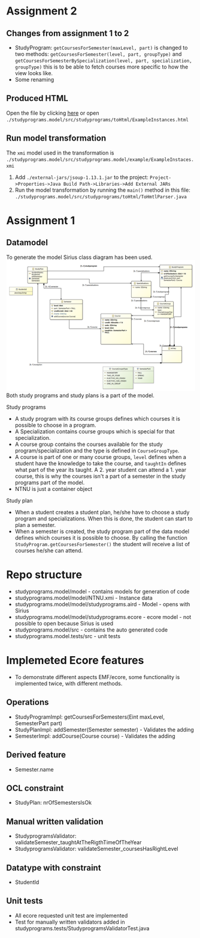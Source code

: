 # Assignment 2

## Changes from assignment 1 to 2

- StudyProgram: `getCoursesForSemester(maxLevel, part)` is changed to two methods: `getCoursesForSemester(level, part, groupType)` and `getCoursesForSemesterBySpecialization(level, part, specialization, groupType)` this is to be able to fetch courses more specific to how the view looks like.
- Some renaming

## Produced HTML

Open the file by clicking [here](./studyprograms.model/src/studyprograms/toHtml/ExampleInstances.html) or open `./studyprograms.model/src/studyprograms/toHtml/ExampleInstances.html`

## Run model transformation

The `xmi` model used in the transformation is `./studyprograms.model/src/studyprograms.model/example/ExampleInstaces.xmi`

1. Add `./external-jars/jsoup-1.13.1.jar` to the project: `Project->Properties->Java Build Path->Libraries->Add External JARs`
2. Run the model transformation by running the `main()` method in this file: `./studyprograms.model/src/studyprograms/toHtml/ToHmtlParser.java`

# Assignment 1

## Datamodel

To generate the model Sirius class diagram has been used.
![Data model](figures/datamodel.png)
Both study programs and study plans is a part of the model.

Study programs

- A study program with its course groups defines which courses it is possible to choose in a program.
- A Specialization contains course groups which is special for that specialization.
- A course group contains the courses available for the study program/specialization and the type is defined in `CourseGroupType`.
- A course is part of one or many course groups, `level` defines when a student have the knowledge to take the course, and `taughtIn` defines what part of the year its taught. A 2. year student can attend a 1. year course, this is why the courses isn't a part of a semester in the study programs part of the model.
- NTNU is just a container object

Study plan

- When a student creates a student plan, he/she have to choose a study program and specializations. When this is done, the student can start to plan a semester.
- When a semester is created, the study program part of the data model defines which courses it is possible to choose. By calling the function `StudyProgram.getCoursesForSemester()` the student will receive a list of courses he/she can attend.

# Repo structure

- studyprograms.model/model - contains models for generation of code
- studyprograms.model/model/NTNU.xmi - Instance data
- studyprograms.model/model/studyprograms.aird - Model - opens with Sirius
- studyprograms.model/model/studyprograms.ecore - ecore model - not possible to open because Sirius is used
- studyprograms.model/src - contains the auto generated code
- studyprograms.model.tests/src - unit tests

# Implemeted Ecore features

- To demonstrate different aspects EMF/ecore, some functionality is implemented twice, with different methods.

## Operations

- StudyProgramImpl: getCoursesForSemesters(Eint maxLevel, SemesterPart part)
- StudyPlanImpl: addSemester(Semester semester) - Validates the adding
- SemesterImpl: addCourse(Course course) - Validates the adding

## Derived feature

- Semester.name

## OCL constraint

- StudyPlan: nrOfSemestersIsOk

## Manual written validation

- StudyprogramsValidator: validateSemester_taughtAtTheRigthTimeOfTheYear
- StudyprogramsValidator: validateSemester_coursesHasRightLevel

## Datatype with constraint

- StudentId

## Unit tests

- All ecore requested unit test are implemented
- Test for manually written validators added in studyprograms.tests/StudyprogramsValidatorTest.java
